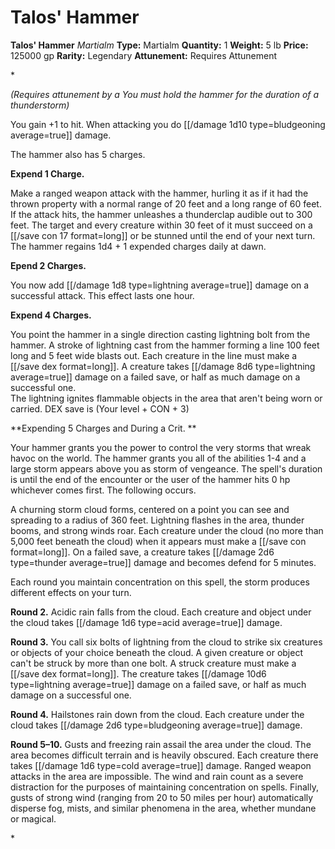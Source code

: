# Talos' Hammer

**Talos' Hammer**
_Martialm_
**Type:** Martialm
**Quantity:** 1
**Weight:** 5 lb
**Price:** 125000 gp
**Rarity:** Legendary
**Attunement:** Requires Attunement

*<div class="item-attunement"><i>(Requires attunement by a You must hold the hammer for the duration of a thunderstorm)</i><p>You gain +1 to hit. When attacking you do  [[/damage 1d10 type=bludgeoning average=true]] damage.  

The hammer also has 5 charges.

<b>Expend 1 Charge.</b>

Make a ranged weapon attack with the hammer, hurling it as if it had the thrown property with a normal range of 20 feet and a long range of 60 feet. If the attack hits, the hammer unleashes a thunderclap audible out to 300 feet. The target and every creature within 30 feet of it must succeed on a [[/save con 17 format=long]] or be stunned until the end of your next turn. The hammer regains 1d4 + 1 expended charges daily at dawn. 

**Epend 2 Charges.**

You now add  [[/damage 1d8 type=lightning average=true]] damage on a successful attack. This effect lasts one hour. 

**Expend 4 Charges.**

You point the hammer in a single direction casting lightning bolt from the hammer. A stroke of lightning cast from the hammer forming a line 100 feet long and 5 feet wide blasts out. Each creature in the line must make a [[/save dex format=long]]. A creature takes  [[/damage 8d6 type=lightning average=true]] damage on a failed save, or half as much damage on a successful one.<br />The lightning ignites flammable objects in the area that aren't being worn or carried. DEX save is (Your level + CON + 3)

**Expending 5 Charges and During a Crit. **

Your hammer grants you the power to control the very storms that wreak havoc on the world. The hammer grants you all of the abilities 1-4 and a large storm appears above you as storm of vengeance. The spell's duration is until the end of the encounter or the user of the hammer hits 0 hp whichever comes first. The following occurs. 

A churning storm cloud forms, centered on a point you can see and spreading to a radius of 360 feet. Lightning flashes in the area, thunder booms, and strong winds roar. Each creature under the cloud (no more than 5,000 feet beneath the cloud) when it appears must make a [[/save con format=long]]. On a failed save, a creature takes  [[/damage 2d6 type=thunder average=true]] damage and becomes defend for 5 minutes. 

Each round you maintain concentration on this spell, the storm produces different effects on your turn.

**Round 2.** Acidic rain falls from the cloud. Each creature and object under the cloud takes  [[/damage 1d6 type=acid average=true]] damage.

**Round 3.** You call six bolts of lightning from the cloud to strike six creatures or objects of your choice beneath the cloud. A given creature or object can't be struck by more than one bolt. A struck creature must make a [[/save dex format=long]]. The creature takes  [[/damage 10d6 type=lightning average=true]] damage on a failed save, or half as much damage on a successful one.

**Round 4.** Hailstones rain down from the cloud. Each creature under the cloud takes  [[/damage 2d6 type=bludgeoning average=true]] damage.

**Round 5–10.** Gusts and freezing rain assail the area under the cloud. The area becomes difficult terrain and is heavily obscured. Each creature there takes  [[/damage 1d6 type=cold average=true]] damage. Ranged weapon attacks in the area are impossible. The wind and rain count as a severe distraction for the purposes of maintaining concentration on spells. Finally, gusts of strong wind (ranging from 20 to 50 miles per hour) automatically disperse fog, mists, and similar phenomena in the area, whether mundane or magical.</p>*